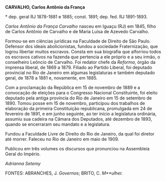 **CARVALHO, Carlos Antônio da França**

\* dep. geral RJ 1878-1881 e 1885; const. 1891; dep. fed. RJ 1891-1893.

*Carlos Antônio da França Carvalho* nasceu em Iguaçu (RJ) em 1845, filho
de Carlos Antônio de Carvalho e de Maria Luísa de Azevedo Carvalho.

Formou-se em ciências jurídicas na Faculdade de Direito de São Paulo.
Defensor dos ideais abolicionistas, fundou a sociedade Fraternização,
que logrou libertar muitos escravos. Consta em sua biografia que
alforriou todos os escravos cativos na fazenda que pertencia a ele
próprio e a seu irmão, o conselheiro Leôncio de Carvalho. Foi redator
chefe da *Reforma*, órgão da imprensa liberal, de 1869 a 1879. Filiado
ao Partido Liberal, foi deputado provincial no Rio de Janeiro em algumas
legislaturas e também deputado geral, de 1878 a 1881 e, novamente, em
1885.

Com a proclamação da República em 15 de novembro de 1889 e a convocação
de eleições para o Congresso Nacional Constituinte, foi eleito deputado
pela antiga província do Rio de Janeiro em 15 de setembro de 1890. Tomou
posse em 15 de novembro, participou dos trabalhos de elaboração da
primeira Constituição republicana, promulgada em 24 de fevereiro de
1891, e em junho seguinte, ao ter início a legislatura ordinária,
assumiu sua cadeira na Câmara dos Deputados, até dezembro de 1893,
quando se encerraram seu mandato e a legislatura.

Fundou a Faculdade Livre de Direito do Rio de Janeiro, da qual foi
diretor até morrer. Faleceu no Rio de Janeiro em maio de 1909.

Publicou em três volumes os discursos que pronunciou na Assembleia Geral
do Império.

*Adrianna Setemy*

FONTES: ABRANCHES, J. *Governos*; BRITO, C. *M**ulher.*
